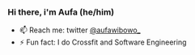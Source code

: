 ### Hi there, i'm Aufa (he/him)

- 📫 Reach me: twitter [@aufawibowo_](https://twitter.com/aufawibowo_) 
- ⚡ Fun fact: I do Crossfit and Software Engineering
